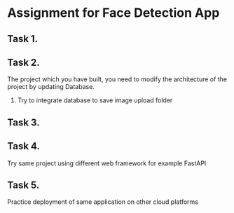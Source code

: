 # Assignment for Face Detection App

## Task 1.


## Task 2.

The project which you have built, you need to modify the architecture of the project by updating Database.

1. Try to integrate database to save image upload folder

## Task 3.


## Task 4.

Try same project using different web framework for example FastAPI

## Task 5.

Practice deployment of same application on other cloud platforms 

